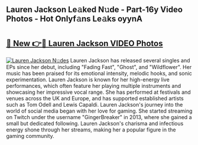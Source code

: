 ## Lauren Jackson Le𝚊ked N𝚞de - Part-16y Video Photos - Hot Onlyf𝚊ns Le𝚊ks oyynA

# <h2><a href="http://ab34416.deff.icu/?id=Lauren+Jackson">🔗 New 👉🔴 Lauren Jackson VIDEO Photos</a></h2>

[![Lauren Jackson N𝚞des](https://i.imgur.com/rIISA9y.gif)](http://ab34416.deff.icu/?id=Lauren+Jackson)
Lauren Jackson has released several singles and EPs since her debut, including "Fading Fast", "Ghost", and "Wildflower". Her music has been praised for its emotional intensity, melodic hooks, and sonic experimentation. Lauren Jackson is known for her high-energy live performances, which often feature her playing multiple instruments and showcasing her impressive vocal range. She has performed at festivals and venues across the UK and Europe, and has supported established artists such as Tom Odell and Lewis Capaldi. Lauren Jackson's journey into the world of social media began with her love for gaming. She started streaming on Twitch under the username "GingerBreaker" in 2013, where she gained a small but dedicated following. Lauren Jackson's charisma and infectious energy shone through her streams, making her a popular figure in the gaming community.
